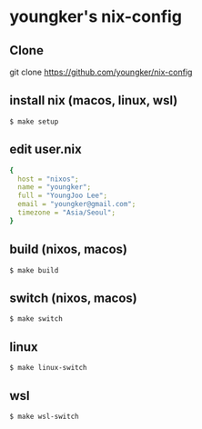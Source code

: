 # youngker's nix-config

## Clone
git clone https://github.com/youngker/nix-config

## install nix (macos, linux, wsl)
``` shell
$ make setup
```

## edit user.nix
``` yaml
{
  host = "nixos";
  name = "youngker";
  full = "YoungJoo Lee";
  email = "youngker@gmail.com";
  timezone = "Asia/Seoul";
}
```

## build (nixos, macos)
``` shell
$ make build
```

## switch (nixos, macos)
``` shell
$ make switch
```

## linux
``` shell
$ make linux-switch
```

## wsl
``` shell
$ make wsl-switch
```
